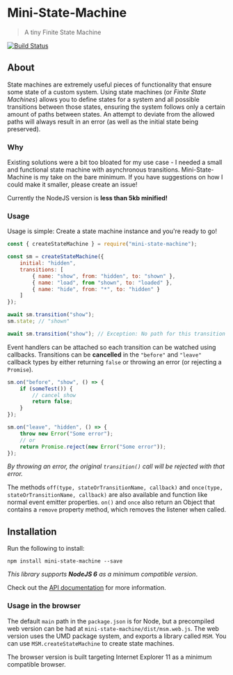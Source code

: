 # Mini-State-Machine
> A tiny Finite State Machine

[![Build Status](https://travis-ci.org/perry-mitchell/mini-state-machine.svg?branch=master)](https://travis-ci.org/perry-mitchell/mini-state-machine)

## About

State machines are extremely useful pieces of functionality that ensure some state of a custom system. Using state machines (or _Finite State Machines_) allows you to define states for a system and all possible transitions between those states, ensuring the system follows only a certain amount of paths between states. An attempt to deviate from the allowed paths will always result in an error (as well as the initial state being preserved).

### Why

Existing solutions were a bit too bloated for my use case - I needed a small and functional state machine with asynchronous transitions. Mini-State-Machine is my take on the bare minimum. If you have suggestions on how I could make it smaller, please create an issue!

Currently the NodeJS version is **less than 5kb minified!**

### Usage

Usage is simple: Create a state machine instance and you're ready to go!

```javascript
const { createStateMachine } = require("mini-state-machine");

const sm = createStateMachine({
    initial: "hidden",
    transitions: [
        { name: "show", from: "hidden", to: "shown" },
        { name: "load", from "shown", to: "loaded" },
        { name: "hide", from: "*", to: "hidden" }
    ]
});

await sm.transition("show");
sm.state; // "shown"

await sm.transition("show"); // Exception: No path for this transition
```

Event handlers can be attached so each transition can be watched using callbacks. Transitions can be **cancelled** in the `"before"` and `"leave"` callback types by either returning `false` or throwing an error (or rejecting a `Promise`).

```javascript
sm.on("before", "show", () => {
    if (someTest()) {
        // cancel show
        return false;
    }
});

sm.on("leave", "hidden", () => {
    throw new Error("Some error");
    // or
    return Promise.reject(new Error("Some error"));
});
```

_By throwing an error, the original `transition()` call will be rejected with that error._

The methods `off(type, stateOrTransitionName, callback)` and `once(type, stateOrTransitionName, callback)` are also available and function like normal event emitter properties. `on()` and `once` also return an Object that contains a `remove` property method, which removes the listener when called.

## Installation

Run the following to install:

```
npm install mini-state-machine --save
```

_This library supports **NodeJS 6** as a minimum compatible version_.

Check out the [API documentation](API.md) for more information.

### Usage in the browser

The default `main` path in the `package.json` is for Node, but a precompiled web version can be had at `mini-state-machine/dist/msm.web.js`. The web version uses the UMD package system, and exports a library called `MSM`. You can use `MSM.createStateMachine` to create state machines.

The browser version is built targeting Internet Explorer 11 as a minimum compatible browser.
